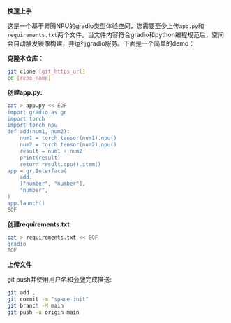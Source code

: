 **快速上手**

这是一个基于昇腾NPU的gradio类型体验空间，您需要至少上传`app.py`和`requirements.txt`两个文件。当文件内容符合gradio和python编程规范后，空间会自动触发镜像构建，并运行gradio服务。下面是一个简单的demo：

**克隆本仓库：**

```bash
git clone [git_https_url]
cd [repo_name]
```

**创建app.py:**

```bash
cat > app.py << EOF
import gradio as gr
import torch
import torch_npu
def add(num1, num2):
    num1 = torch.tensor(num1).npu()
    num2 = torch.tensor(num2).npu()
    result = num1 + num2
    print(result)
    return result.cpu().item()
app = gr.Interface(
    add,
    ["number", "number"],
    "number",
)
app.launch()
EOF
```

**创建requirements.txt**

```bash
cat > requirements.txt << EOF
gradio
EOF
```

**上传文件**

git push并使用用户名和[令牌](/my/tokens)完成推送:

```bash
git add .
git commit -m "space init"
git branch -M main
git push -u origin main
```
